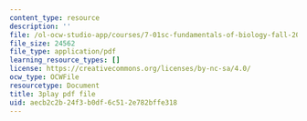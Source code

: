 ```yaml
---
content_type: resource
description: ''
file: /ol-ocw-studio-app/courses/7-01sc-fundamentals-of-biology-fall-2011/aecb2c2b24f3b0df6c512e782bffe318_OK7_ReXhVaQ.pdf
file_size: 24562
file_type: application/pdf
learning_resource_types: []
license: https://creativecommons.org/licenses/by-nc-sa/4.0/
ocw_type: OCWFile
resourcetype: Document
title: 3play pdf file
uid: aecb2c2b-24f3-b0df-6c51-2e782bffe318
---
```

